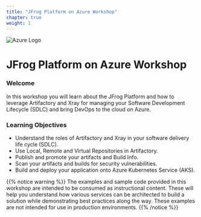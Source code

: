 ```yaml
---
title: "JFrog Platform on Azure Workshop"
chapter: true
weight: 1
---
```


![Azure Logo](/images/azure-logo.jpg)

# JFrog Platform on Azure Workshop

### Welcome

In this workshop you will learn about the JFrog Platform and how to leverage Artifactory and Xray for managing your Software Development Lifecycle (SDLC) and bring DevOps to the cloud on Azure.

### Learning Objectives
- Understand the roles of Artifactory and Xray in your software delivery life cycle (SDLC).
- Use Local, Remote and Virtual Repositories in Artifactory.
- Publish and promote your artifacts and Build Info.
- Scan your artifacts and builds for security vulnerabilities.
- Build and deploy your application onto Azure Kubernetes Service (AKS).

{{% notice warning %}}
The examples and sample code provided in this workshop are intended to be consumed as instructional content. These will help you understand how various services can be architected to build a solution while demonstrating best practices along the way. These examples are not intended for use in production environments.
{{% /notice %}}
